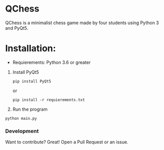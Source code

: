 # QChess

QChess is a minimalist chess game made by four students using Python 3 and PyQt5.

# Installation:

 - Requierements: Python 3.6 or greater
 1. Install PyQt5
 
    ```shell
    pip install PyQt5
    ```
    or
    ```shell
    pip install -r requierements.txt
    ```
2. Run the program
```shell
python main.py
```

### Development
Want to contribute? Great! Open a Pull Request or an issue.